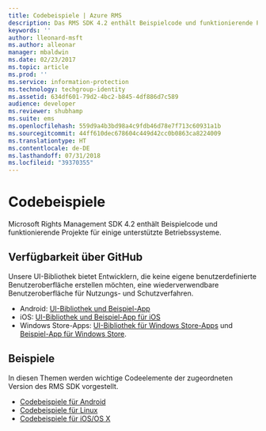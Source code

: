 ```yaml
---
title: Codebeispiele | Azure RMS
description: Das RMS SDK 4.2 enthält Beispielcode und funktionierende Projekte für einige unterstützte Betriebssysteme.
keywords: ''
author: lleonard-msft
ms.author: alleonar
manager: mbaldwin
ms.date: 02/23/2017
ms.topic: article
ms.prod: ''
ms.service: information-protection
ms.technology: techgroup-identity
ms.assetid: 634df601-79d2-4bc2-b845-4df886d7c589
audience: developer
ms.reviewer: shubhamp
ms.suite: ems
ms.openlocfilehash: 559d9a4b3bd98a4c9fdb46d78e7f713c60931a1b
ms.sourcegitcommit: 44ff610dec678604c449d42cc0b0863ca8224009
ms.translationtype: HT
ms.contentlocale: de-DE
ms.lasthandoff: 07/31/2018
ms.locfileid: "39370355"
---
```

# <a name="code-examples"></a>Codebeispiele

Microsoft Rights Management SDK 4.2 enthält Beispielcode und funktionierende Projekte für einige unterstützte Betriebssysteme.

## <a name="available-via-github"></a>Verfügbarkeit über GitHub ##
Unsere UI-Bibliothek bietet Entwicklern, die keine eigene benutzerdefinierte Benutzeroberfläche erstellen möchten, eine wiederverwendbare Benutzeroberfläche für Nutzungs- und Schutzverfahren.

- Android: [UI-Bibliothek und Beispiel-App](https://github.com/AzureAD/rms-sdk-ui-for-android)
- iOS: [UI-Bibliothek und Beispiel-App für iOS](https://github.com/AzureAD/rms-sdk-ui-for-ios)
- Windows Store-Apps: [UI-Bibliothek für Windows Store-Apps](https://github.com/AzureAD/rms-sdk-ui-for-windowsstore) und [Beispiel-App für Windows Store](https://github.com/AzureADSamples/rms-samples-for-windowsstore).

## <a name="examples"></a>Beispiele ##
In diesen Themen werden wichtige Codeelemente der zugeordneten Version des RMS SDK vorgestellt.
- [Codebeispiele für Android](android-code.md)
- [Codebeispiele für Linux](linux-c-code-examples.md)
- [Codebeispiele für iOS/OS X](ios-os-x-code-examples.md)

